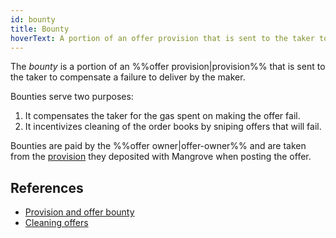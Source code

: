 ```yaml
---
id: bounty
title: Bounty
hoverText: A portion of an offer provision that is sent to the taker to compensate a failure to deliver.
---
```


The _bounty_ is a portion of an %%offer provision|provision%% that is sent to the taker to compensate a failure to deliver by the maker.

Bounties serve two purposes:
1. It compensates the taker for the gas spent on making the offer fail.
2. It incentivizes cleaning of the order books by sniping offers that will fail.

Bounties are paid by the %%offer owner|offer-owner%% and are taken from the [provision](./provision.md) they deposited with Mangrove when posting the offer.

## References
* [Provision and offer bounty](../contracts/technical-references/taking-and-making-offers/reactive-offer/offer-provision.md#provision-and-offer-bounty)
* [Cleaning offers](../contracts/background/offer-taker#cleaning-offers)